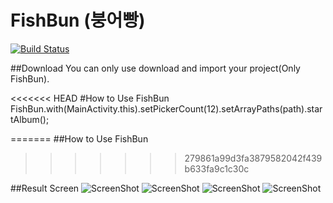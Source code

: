 # FishBun (붕어빵)
[![Build Status](https://travis-ci.org/sangcomz/FishBun.svg?branch=master)](https://travis-ci.org/sangcomz/FishBun)

##Download
You can only use download and import your project(Only FishBun).

<<<<<<< HEAD
#How to Use FishBun
            FishBun.with(MainActivity.this).setPickerCount(12).setArrayPaths(path).startAlbum();
           
           
         
=======
##How to Use FishBun
<script src="https://gist.github.com/sangcomz/794523dfa75beaf81c8a.js"></script>
>>>>>>> 279861a99d3fa3879582042f439b633fa9c1c30c


##Result Screen
![ScreenShot](https://github.com/sangcomz/FishBun/blob/master/pic/1.png)
![ScreenShot](https://github.com/sangcomz/FishBun/blob/master/pic/2.png)
![ScreenShot](https://github.com/sangcomz/FishBun/blob/master/pic/3.png)
![ScreenShot](https://github.com/sangcomz/FishBun/blob/master/pic/4.png)
